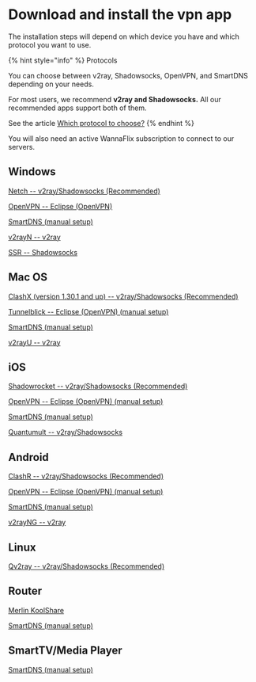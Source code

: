 # Download and install the vpn app

The installation steps will depend on which device you have and which protocol you want to use.

{% hint style="info" %}
Protocols

You can choose between v2ray, Shadowsocks, OpenVPN, and SmartDNS depending on your needs.&#x20;

For most users, we recommend **v2ray and Shadowsocks.** All our recommended apps support both of them.

See the article [Which protocol to choose?](../../which-protocol-to-choose.md)
{% endhint %}

You will also need an active WannaFlix subscription to connect to our servers.&#x20;

## Windows

[Netch -- v2ray/Shadowsocks (Recommended)](../../windows/v2ray-shadowsocks/netch-1.md)

[OpenVPN -- Eclipse (OpenVPN)](../../windows/eclipse-openvpn.md)

[SmartDNS (manual setup)](../../windows/smartdns.md)

[v2rayN -- v2ray](../../windows/v2ray-shadowsocks/v2rayn-recommended.md)

[SSR -- Shadowsocks](../../windows/shadowsocks/ssr.md)

## Mac OS

[ClashX (version 1.30.1 and up) -- v2ray/Shadowsocks (Recommended)](../../installation-guides/mac-os/clashx-v1.30.1-and-higher.md)

[Tunnelblick -- Eclipse (OpenVPN) (manual setup)](../../mac-os/eclipse-openvpn.md)

[SmartDNS (manual setup)](../../mac-os/smartdns.md)

[v2rayU -- v2ray ](../../installation-guides/mac-os/v2rayu.md)

## iOS

[Shadowrocket -- v2ray/Shadowsocks (Recommended)](../../installation-guides/ios/shadowrocket.md)

[OpenVPN -- Eclipse (OpenVPN) (manual setup)](../../ios/eclipse-openvpn.md)

[SmartDNS (manual setup)](../../ios/smartdns.md)

[Quantumult -- v2ray/Shadowsocks](../../installation-guides/ios/quantumult-alternative-app-1.md)

## Android

[ClashR -- v2ray/Shadowsocks (Recommended)](../../installation-guides/android/v2ray-shadowsocks/clashr-for-android-recommended.md)

[OpenVPN -- Eclipse (OpenVPN) (manual setup)](../../android/eclipse-openvpn.md)

[SmartDNS (manual setup)](../../android/smartdns.md)

[v2rayNG -- v2ray](../../installation-guides/android/v2ray-shadowsocks/v2rayng-recommended.md)

## Linux

[Qv2ray -- v2ray/Shadowsocks (Recommended)](../../linux/v2ray/qv2ray.md)

## Router

[Merlin KoolShare](../../installation-guides/routers/merlin-koolshare-routers.md)

[SmartDNS (manual setup)](../../routers/smartdns/generic-routers.md)

## SmartTV/Media Player

[SmartDNS (manual setup)](../../smarttv-media-player/smartdns/)



